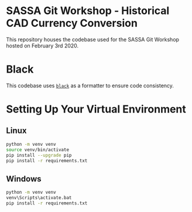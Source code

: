# SASSA Git Workshop - Historical CAD Currency Conversion

This repository houses the codebase used for the SASSA Git Workshop hosted on
February 3rd 2020.

# Black

This codebase uses [`black`](https://black.readthedocs.io/en/stable/) as a
formatter to ensure code consistency.

# Setting Up Your Virtual Environment

## Linux

```sh
python -m venv venv
source venv/bin/activate
pip install --upgrade pip
pip install -r requirements.txt
```

## Windows

```sh
python -m venv venv
venv\Scripts\activate.bat
pip install -r requirements.txt
```
